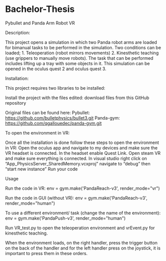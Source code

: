 # Bachelor-Thesis
Pybullet and Panda Arm Robot VR

Description:

This project opens a simulation in which two Panda robot arms are loaded for bimanual tasks to be performed in the simulation. Two conditions can be loaded; 1. Teleoperation (robot mirrors movements) 2. Kinesthetic teaching (use grippers to manually move robots). The task that can be performed includes lifting up a tray with some objects in it. This simulation can be opened in the oculus quest 2 and oculus quest 3.

Installation: 

This project requires two libraries to be installed:

Install the project with the files edited:
download files from this GitHub repository

Original files can be found here:
Pybullet: https://github.com/bulletphysics/bullet3.git
Panda-gym: https://github.com/qgallouedec/panda-gym.git

To open the environment in VR:

Once all the installation is done follow these steps to open the environment in VR:
Open the oculus app and navigate to my devices and make sure the VR headset is connected.
In the headset enable Quest Link.
Open steam VR and make sure everything is connected.
In visual studio right click on  “App_PhysicsServer_SharedMemory.vcxproj” navigate to “debug” then “start new instance”
Run your code



Usage

Run the code in VR:
env = gym.make('PandaReach-v3', render_mode="vr")

Run the code in GUI (without VR):
env = gym.make('PandaReach-v3', render_mode="human")

To use a different environment/ task (change the name of the environment):
	env = gym.make('PandaPush-v3', render_mode="human")

Run VR_test.py to open the teleoperation environment and vrEvent.py for kinesthetic teaching.

When the environment loads, on the right handler, press the trigger button on the back of the handler and for the left handler press on the joystick, it is important to press them in these orders.








 
